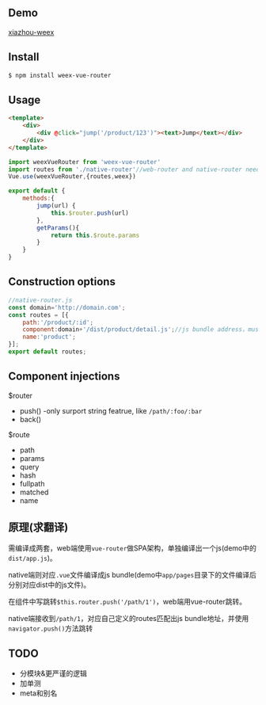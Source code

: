 ## Demo ##
[xiazhou-weex](https://github.com/dongnaebi/xiazhou-weex)

## Install ##
```bash
$ npm install weex-vue-router
```
## Usage ##
```html
<template>
    <div>
        <div @click="jump('/product/123')"><text>Jump</text></div>
    </div>
</template>
```

```javascript
import weexVueRouter from 'weex-vue-router'
import routes from './native-router'//web-router and native-router need to be defined separately。
Vue.use(weexVueRouter,{routes,weex})

export default {
    methods:{
        jump(url) {
            this.$router.push(url)
        },
        getParams(){
            return this.$route.params
        }
    }
}
```
## Construction options ##
```javascript
//native-router.js
const domain='http://domain.com';
const routes = [{
    path:'/product/:id';
    component:domain+'/dist/product/detail.js';//js bundle address，must end with '.js'
    name:'product';
}];
export default routes;
```
## Component injections ##
$router
- push() -only surport string featrue, like `/path/:foo/:bar`
- back()

$route
- path
- params
- query
- hash
- fullpath
- matched
- name

## 原理(求翻译) ##
需编译成两套，web端使用`vue-router`做SPA架构，单独编译出一个js(demo中的`dist/app.js`)。

native端则对应`.vue`文件编译成js bundle(demo中`app/pages`目录下的文件编译后分别对应dist中的js文件)。

在组件中写跳转`$this.router.push('/path/1')`，web端用vue-router跳转。

native端接收到`/path/1`，对应自己定义的routes匹配出js bundle地址，并使用`navigator.push()`方法跳转

## TODO ##
- 分模块&更严谨的逻辑
- 加单测
- meta和别名
